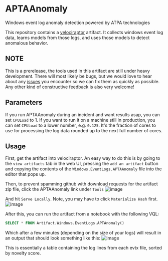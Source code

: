 # APTAAnomaly
Windows event log anomaly detection powered by ATPA technologies

This repository contains a [velociraptor](https://docs.velociraptor.app/) artifact. It collects windows event log data, learns models from those logs, and uses those models to detect anomalous behavior. 

## NOTE
This is a prerelease, the tools used in this artifact are still under heavy development. There will most likely be bugs, but we would love to hear about any [issues](https://github.com/APTA-Technologies/APTAAnomaly/issues) you encounter so we can fix them as quickly as possible. Any other kind of constructive feedback is also very welcome!

## Parameters

If you run APTAAnomaly during an incident and want results asap, you can set `CPULoad` to 1. If you want to run it on a machine still in production, you can set `CPULoad` to a lower number, e.g. `0.125`. It's the fraction of cores to use for processing the log data rounded up to the next full number of cores.

## Usage

First, get the artifact into velociraptor. An easy way to do this is by going to the `view artifacts` tab in the web UI, pressing the `add an artifact` button and copying the contents of the `Windows.EventLogs.APTAAnomaly` file into the editor that pops up.

Then, to prevent spamming github with download requests for the artifact zip file, click the APTAAnomaly link under `Tools`
![image](https://user-images.githubusercontent.com/5961113/193897250-97781aa2-e7e6-4437-94f9-2139b591f92b.png)

And hit `Serve Locally`. Note, you may have to click `Materialize Hash` first.
![image](https://user-images.githubusercontent.com/5961113/193897659-1eb438d7-5f90-4db0-ab51-65342541be38.png)

After this, you can run the artifact from a notebook with the following VQL:
```SQL
SELECT * FROM Artifact.Windows.EventLogs.APTAnomaly()
```

Which after a few minutes (depending on the size of your logs) will result in an output that should look something like this:
![image](https://user-images.githubusercontent.com/5961113/193900351-8dd75f64-7a19-44e6-961d-7675eeb094fb.png)

This is essentially a table containing the log lines from each evtx file, sorted by novelty score.
